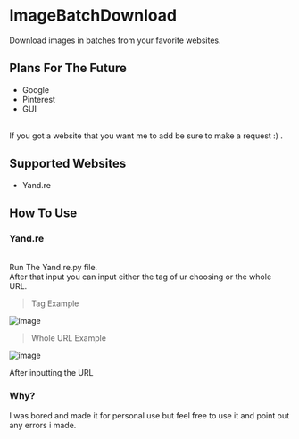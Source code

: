 # ImageBatchDownload
Download images in batches from your favorite websites.

## Plans For The Future
- Google
- Pinterest
- GUI 
</br>
If you got a website that you want me to add be sure to make a request :) .


## Supported Websites
- Yand.re

## How To Use
### **Yand.re**
</br>
Run The Yand.re.py file.
</br>
After that input you can input either the tag of ur choosing or the whole URL.
</br>

> Tag Example

![image](https://user-images.githubusercontent.com/84097707/165061252-8c5e41b2-cb4d-468e-8cb4-d2304d6c1372.png)

>Whole URL Example

![image](https://user-images.githubusercontent.com/84097707/165061497-74eb18c3-5a03-4498-985d-7579559ed6dd.png)

After inputting the URL 
### Why?
I was bored and made it for personal use but feel free to use it and point out any errors i made.



